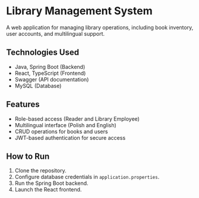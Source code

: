 # Library Management System

A web application for managing library operations, including book inventory, user accounts, and multilingual support.

## Technologies Used
- Java, Spring Boot (Backend)
- React, TypeScript (Frontend)
- Swagger (API documentation)
- MySQL (Database)

## Features
- Role-based access (Reader and Library Employee)
- Multilingual interface (Polish and English)
- CRUD operations for books and users
- JWT-based authentication for secure access

## How to Run
1. Clone the repository.
2. Configure database credentials in `application.properties`.
3. Run the Spring Boot backend.
4. Launch the React frontend.
